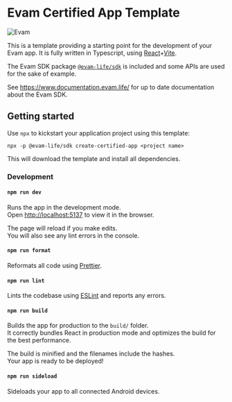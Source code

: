 # Evam Certified App Template

![Evam](https://uploads-ssl.webflow.com/617bfe6eee00c8179b464cd6/617bfe6eee00c8209d464cec_evam_full-logo.svg)

This is a template providing a starting point for the development
of your Evam app. It is fully written in Typescript, using [React](https://react.dev/)+[Vite](https://vitejs.dev/).

The Evam SDK package [`@evam-life/sdk`](https://www.npmjs.com/package/@evam-life/sdk) is included and some APIs are
used for the sake of example.

See https://www.documentation.evam.life/ for up to date documentation about the Evam SDK.

## Getting started

Use `npx` to kickstart your application project using this template:

```shell
npx -p @evam-life/sdk create-certified-app <project name>
```

This will download the template and install all dependencies.

### Development

#### `npm run dev`

Runs the app in the development mode.\
Open [http://localhost:5137](http://localhost:5137) to view it in the browser.

The page will reload if you make edits.\
You will also see any lint errors in the console.

#### `npm run format`

Reformats all code using [Prettier](https://prettier.io/).

#### `npm run lint`

Lints the codebase using [ESLint](https://eslint.org/) and reports any errors.

#### `npm run build`

Builds the app for production to the `build/` folder.\
It correctly bundles React in production mode and optimizes the build for the best performance.

The build is minified and the filenames include the hashes.\
Your app is ready to be deployed!

#### `npm run sideload`

Sideloads your app to all connected Android devices.
